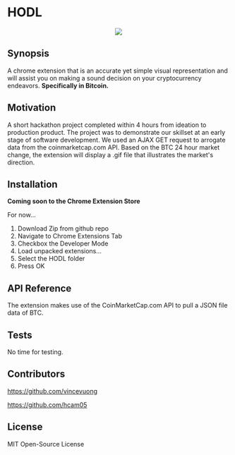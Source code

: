 # HODL

<p align="center">
  <img src="https://github.com/vincevuong/HODL/blob/master/Images/btc_crazyCoaster.gif?raw=true">
</p>

## Synopsis

A chrome extension that is an accurate yet simple visual representation and will assist you on making a sound decision on your cryptocurrency endeavors. **Specifically in Bitcoin.**

## Motivation

A short hackathon project completed within 4 hours from ideation to production product. The project was to demonstrate our skillset at an early stage of software development. We used an AJAX GET request to arrogate data from the coinmarketcap.com API. Based on the BTC 24 hour market change, the extension will display a .gif file that illustrates the market's direction.


## Installation

**Coming soon to the Chrome Extension Store**

For now...
1. Download Zip from github repo
2. Navigate to Chrome Extensions Tab
3. Checkbox the Developer Mode
4. Load unpacked extensions...
5. Select the HODL folder
6. Press OK

## API Reference

The extension makes use of the CoinMarketCap.com API to pull a JSON file data of BTC.

## Tests

No time for testing.

## Contributors

https://github.com/vincevuong

https://github.com/hcam05

## License

MIT Open-Source License

